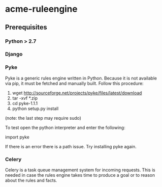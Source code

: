 # acme-ruleengine


## Prerequisites

### Python > 2.7

### Django

### Pyke

Pyke is a generic rules engine written in Python.  Because it is not available via pip, it must be fetched and manually built.  Follow this procedure:

1. wget http://sourceforge.net/projects/pyke/files/latest/download
2. tar -xvf *.zip
3. cd pyke-1.1.1
4. python setup.py install

(note: the last step may require sudo)

To test open the python interpreter and enter the following:

import pyke

If there is an error there is a path issue.  Try installing pyke again.

### Celery

Celery is a task queue management system for incoming requests.  This is needed in case the rules engine takes time to produce a goal or to reason about the rules and facts.

 



